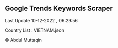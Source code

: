 

## Google Trends Keywords Scraper 
 
Last Update 10-12-2022 , 06:29:56

Country List :
VIETNAM.json



© Abdul Muttaqin 
